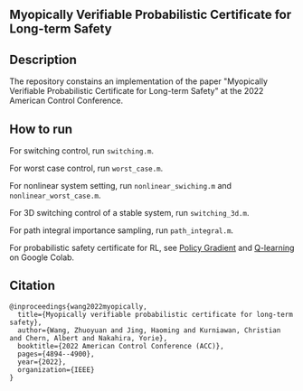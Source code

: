 ## Myopically Verifiable Probabilistic Certificate for Long-term Safety



## Description

The repository constains an implementation of the paper "Myopically Verifiable Probabilistic Certificate for Long-term Safety" at the 2022 American Control Conference.



## How to run

For switching control, run `switching.m`.

For worst case control, run `worst_case.m`.

For nonlinear system setting, run `nonlinear_swiching.m` and `nonlinear_worst_case.m`.

For 3D switching control of a stable system, run `switching_3d.m`.

For path integral importance sampling, run `path_integral.m`.

For probabilistic safety certificate for RL, see [Policy Gradient](https://colab.research.google.com/drive/17tWsnQ4YerIJK1OWMM3z4wpx1uTHeH9a#scrollTo=SLGc9BvZwUFX) and [Q-learning](https://colab.research.google.com/drive/1ts6PVN3c94Q_9xlehk6OWhJEta64Ka4E#scrollTo=Hqb4naXbsfpt) on Google Colab.



## Citation

```biblitex
@inproceedings{wang2022myopically,
  title={Myopically verifiable probabilistic certificate for long-term safety},
  author={Wang, Zhuoyuan and Jing, Haoming and Kurniawan, Christian and Chern, Albert and Nakahira, Yorie},
  booktitle={2022 American Control Conference (ACC)},
  pages={4894--4900},
  year={2022},
  organization={IEEE}
}
```

